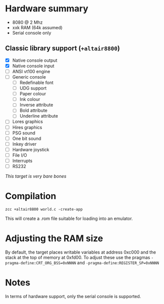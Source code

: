 # Hardware summary

* 8080 @ 2 Mhz
* xxk RAM (64k assumed)
* Serial console only

## Classic library support (`+altair8800`)

* [x] Native console output
* [x] Native console input
* [ ] ANSI vt100 engine
* [ ] Generic console
    * [ ] Redefinable font 
    * [ ] UDG support
    * [ ] Paper colour
    * [ ] Ink colour
    * [ ] Inverse attribute
    * [ ] Bold attribute
    * [ ] Underline attribute
* [ ] Lores graphics
* [ ] Hires graphics
* [ ] PSG sound
* [ ] One bit sound
* [ ] Inkey driver
* [ ] Hardware joystick
* [ ] File I/O
* [ ] Interrupts
* [ ] RS232

_This target is very bare bones_

# Compilation

    zcc +altair8800 world.c -create-app

This will create a .rom file suitable for loading into an emulator.

# Adjusting the RAM size

By default, the target places writable variables at address 0xc000 and the stack at the top of memory at 0xfd00. To adjust these use the pragmas `-pragma-define:CRT_ORG_BSS=0xNNNN` and `-pragma-define:REGISTER_SP=0xNNNN`

# Notes

In terms of hardware support, only the serial console is supported.
